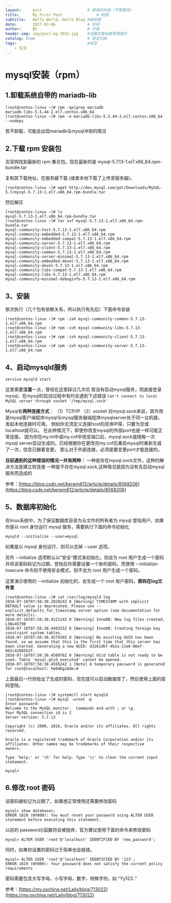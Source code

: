 ```yaml
---
layout:     post                    # 使用的布局（不需要改）
title:      My First Post               # 标题 
subtitle:   Hello World, Hello Blog #副标题
date:       2017-02-06              # 时间
author:     BY                      # 作者
header-img: img/post-bg-2015.jpg    #这篇文章标题背景图片
catalog: true                       # 是否归档
tags:                               #标签
    - 生活
---
```




# mysql安装（rpm） #

## 1.卸载系统自带的 mariadb-lib ##
    [root@centos-linux ~]# rpm -qa|grep mariadb
    mariadb-libs-5.5.44-2.el7.centos.x86_64
    [root@centos-linux ~]# rpm -e mariadb-libs-5.5.44-2.el7.centos.x86_64 --nodeps
若不卸载，可能会出现mariadb与mysql冲突的情况



## 2.下载 rpm 安装包 ##
去官网找到最新的 rpm 集合包。现在最新的是 mysql-5.7.13-1.el7.x86_64.rpm-bundle.tar

复制其下载地址，在服务器下载 (或者本地下载了上传至服务器)。 


    [root@centos-linux ~]# wget http://dev.mysql.com/get/Downloads/MySQL-5.7/mysql-5.7.13-1.el7.x86_64.rpm-bundle.tar

然后解压

    [root@centos-linux ~]# ls
    mysql-5.7.13-1.el7.x86_64.rpm-bundle.tar
    [root@centos-linux ~]# tar xvf mysql-5.7.13-1.el7.x86_64.rpm-bundle.tar
    mysql-community-test-5.7.13-1.el7.x86_64.rpm
    mysql-community-embedded-5.7.13-1.el7.x86_64.rpm
    mysql-community-embedded-compat-5.7.13-1.el7.x86_64.rpm
    mysql-community-server-5.7.13-1.el7.x86_64.rpm
    mysql-community-client-5.7.13-1.el7.x86_64.rpm
    mysql-community-common-5.7.13-1.el7.x86_64.rpm
    mysql-community-server-minimal-5.7.13-1.el7.x86_64.rpm
    mysql-community-embedded-devel-5.7.13-1.el7.x86_64.rpm
    mysql-community-devel-5.7.13-1.el7.x86_64.rpm
    mysql-community-libs-compat-5.7.13-1.el7.x86_64.rpm
    mysql-community-libs-5.7.13-1.el7.x86_64.rpm
    mysql-community-minimal-debuginfo-5.7.13-1.el7.x86_64.rpm



## 3、安装 ##
依次执行（几个包有依赖关系，所以执行有先后）下面命令安装

    [root@centos-linux ~]# rpm -ivh mysql-community-common-5.7.13-1.el7.x86_64.rpm
    [root@centos-linux ~]# rpm -ivh mysql-community-libs-5.7.13-1.el7.x86_64.rpm
    [root@centos-linux ~]# rpm -ivh mysql-community-client-5.7.13-1.el7.x86_64.rpm
    [root@centos-linux ~]# rpm -ivh mysql-community-server-5.7.13-1.el7.x86_64.rpm

## 4、启动mysqld服务 ##

    service mysqld start

这里需要**注意**一点，曾经在这里踩过几次坑
若没有启动mysql服务，而直接登录mysql，在mysql的启动过程中有时会遇到下述错误
`Can't connect to local MySQL server through socket '/tmp/mysql.sock'` 

Mysql有**两种连接方式**：
（1）TCP/IP
（2）socket
对mysql.sock来说，其作用是mysql客户端程序mysql与mysql服务器端程序mysqlserver处于同一台机器，发起本地连接时可用。
例如你无须定义连接host的具体IP得，只要为空或localhost就可以。
在此种情况下，即使你改变mysql的外部port也是一样可能正常连接。
因为你在my.ini中或my.cnf中改变端口后，mysql.sock是随每一次 mysql server启动生成的。已经根据你在更改完my.cnf后重启mysql时重新生成了一次，信息已跟着变更。
那么对于外部连接，必须是要变更port才能连接的。

**目前遇到的这种错误的情况一共有两种：**
一种是存在mysql.sock文件，这种的解决方法是建立软连接
一种是不存在mysql.sock,这种情况是因为没有先启动mysql服务而造成的

参考：[https://blog.csdn.net/kerwin612/article/details/8568206](https://blog.csdn.net/kerwin612/article/details/8568206)

## 5、数据库初始化 ##
在linux系统中，为了保证数据库目录为与文件的所有者为 mysql 登陆用户，如果你是以 root 身份运行 mysql 服务，需要执行下面的命令初始化

    mysqld --initialize --user=mysql

如果是以 mysql 身份运行，则可以去掉 --user 选项。

另外 --initialize 选项默认以“安全”模式来初始化，则会为 root 用户生成一个密码并将该密码标记为过期，登陆后你需要设置一个新的密码，而使用 --initialize-insecure 命令则不使用安全模式，则不会为 root 用户生成一个密码。

这里演示使用的 --initialize 初始化的，会生成一个 root 账户密码，**密码在log文件里**

    [root@centos-linux ~]# cat /var/log/mysqld.log
    2016-07-16T07:56:38.282824Z 0 [Warning] TIMESTAMP with implicit DEFAULT value is deprecated. Please use --explicit_defaults_for_timestamp server option (see documentation for more details).
    2016-07-16T07:56:38.422114Z 0 [Warning] InnoDB: New log files created, LSN=45790
    2016-07-16T07:56:38.449315Z 0 [Warning] InnoDB: Creating foreign key constraint system tables.
    2016-07-16T07:56:38.457910Z 0 [Warning] No existing UUID has been found, so we assume that this is the first time that this server has been started. Generating a new UUID: d3261dbf-4b2a-11e6-86ef-001c4260563f.
    2016-07-16T07:56:38.458976Z 0 [Warning] Gtid table is not ready to be used. Table 'mysql.gtid_executed' cannot be opened.
    2016-07-16T07:56:38.459524Z 1 [Note] A temporary password is generated for root@localhost: hm9dKgzQdm:W


上面最后一行则给出了生成的密码，现在就可以启动数据库了，然后使用上面的密码登陆。

    [root@centos-linux ~]# systemctl start mysqld
    [root@centos-linux ~]# mysql -uroot -p
    Enter password:
    Welcome to the MySQL monitor.  Commands end with ; or \g.
    Your MySQL connection id is 2
    Server version: 5.7.13
    
    Copyright (c) 2000, 2016, Oracle and/or its affiliates. All rights reserved.
    
    Oracle is a registered trademark of Oracle Corporation and/or its
    affiliates. Other names may be trademarks of their respective
    owners.
    
    Type 'help;' or '\h' for help. Type '\c' to clear the current input statement.
    
    mysql>

## 6.修改 root 密码 ##

该密码被标记为过期了，如果想正常使用还需要修改密码

    mysql> show databases;
    ERROR 1820 (HY000): You must reset your password using ALTER USER statement before executing this statement.

以前的 password()函数将会被抛弃，官方建议使用下面的命令来修改密码

    mysql> ALTER USER 'root'@'localhost' IDENTIFIED BY 'new_password';

同时，如果你设置的密码过于简单也会报错。

    mysql> ALTER USER 'root'@'localhost' IDENTIFIED BY '123';
    ERROR 1819 (HY000): Your password does not satisfy the current policy requirements
密码需要包含大写字母，小写字母，数字，特殊字符。如 "Yy123.."


参考：[https://my.oschina.net/Laily/blog/713022](https://my.oschina.net/Laily/blog/713022)
